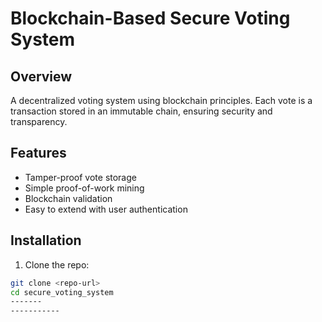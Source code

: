 # Blockchain-Based Secure Voting System

## Overview
A decentralized voting system using blockchain principles. Each vote is a transaction stored in an immutable chain, ensuring security and transparency.

## Features
- Tamper-proof vote storage
- Simple proof-of-work mining
- Blockchain validation
- Easy to extend with user authentication

## Installation
1. Clone the repo:
```bash
git clone <repo-url>
cd secure_voting_system
-------
-----------
